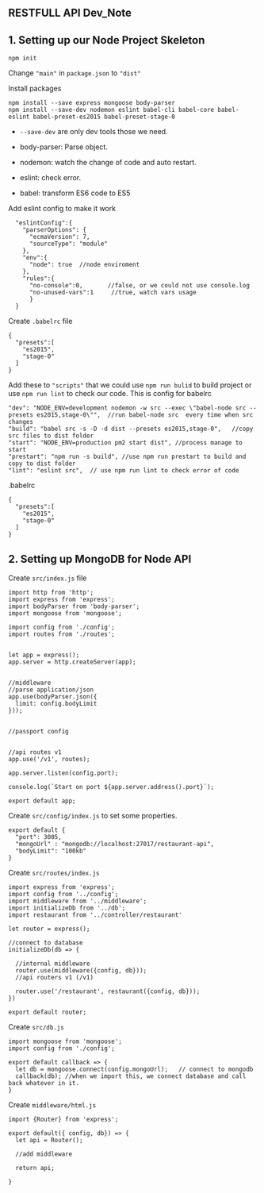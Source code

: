 ## RESTFULL API Dev_Note

## 1. Setting up our Node Project Skeleton

```
npm init
```

Change `"main"` in `package.json` to `"dist"`

Install packages

```
npm install --save express mongoose body-parser
npm install --save-dev nodemon eslint babel-cli babel-core babel-eslint babel-preset-es2015 babel-preset-stage-0
```
- `--save-dev` are only dev tools those we need.

- body-parser: Parse object.

- nodemon: watch the change of code and auto restart.

- eslint: check error.

- babel: transform ES6 code to ES5

Add eslint config to make it work

```
  "eslintConfig":{
    "parserOptions": {
      "ecmaVersion": 7,
      "sourceType": "module"
    },
    "env":{
      "node": true  //node enviroment
    },
    "rules":{
      "no-console":0,       //false, or we could not use console.log
      "no-unused-vars":1     //true, watch vars usage    
      }
  }
```

Create `.babelrc` file 

```
{
  "presets":[
    "es2015",
    "stage-0"
  ]
}
```


Add these to `"scripts"` that we could use `npm run bulid` to build project or use `npm run lint` to check our code.
This is config for babelrc

```
"dev": "NODE_ENV=development nodemon -w src --exec \"babel-node src --presets es2015,stage-0\"",  //run babel-node src  every time when src changes
"build": "babel src -s -D -d dist --presets es2015,stage-0",   //copy src files to dist folder
"start": "NODE_ENV=production pm2 start dist", //process manage to start
"prestart": "npm run -s build", //use npm run prestart to build and copy to dist folder
"lint": "eslint src",  // use npm run lint to check error of code
```
.babelrc

```
{
  "presets":[
    "es2015",
    "stage-0"
  ]
}
```


## 2. Setting up MongoDB for Node API
Create `src/index.js` file

```
import http from 'http';
import express from 'express';
import bodyParser from 'body-parser';
import mongoose from 'mongoose';

import config from './config';
import routes from './routes';


let app = express();
app.server = http.createServer(app);


//middleware
//parse application/json
app.use(bodyParser.json({
  limit: config.bodyLimit
}));


//passport config


//api routes v1
app.use('/v1', routes);

app.server.listen(config.port);

console.log(`Start on port ${app.server.address().port}`);

export default app;
```

Create `src/config/index.js` to set some properties.

```
export default {
  "port": 3005,
  "mongoUrl" : "mongodb://localhost:27017/restaurant-api",
  "bodyLimit": "100kb"
}
```

Create `src/routes/index.js`

```
import express from 'express';
import config from '../config';
import middleware from '../middleware';
import initializeDb from '../db';
import restaurant from '../controller/restaurant'

let router = express();

//connect to database
initializeDb(db => {

  //internal middleware
  router.use(middleware({config, db}));
  //api routers v1 (/v1)

  router.use('/restaurant', restaurant({config, db}));
})

export default router;
```

Create `src/db.js`

```
import mongoose from 'mongoose';
import config from './config';

export default callback => {
  let db = mongoose.connect(config.mongoUrl);   // connect to mongodb
  callback(db); //when we import this, we connect database and call back whatever in it.
}
```

Create `middleware/html.js`

```
import {Router} from 'express';

export default({ config, db}) => {
  let api = Router();

  //add middleware

  return api;

}
```


